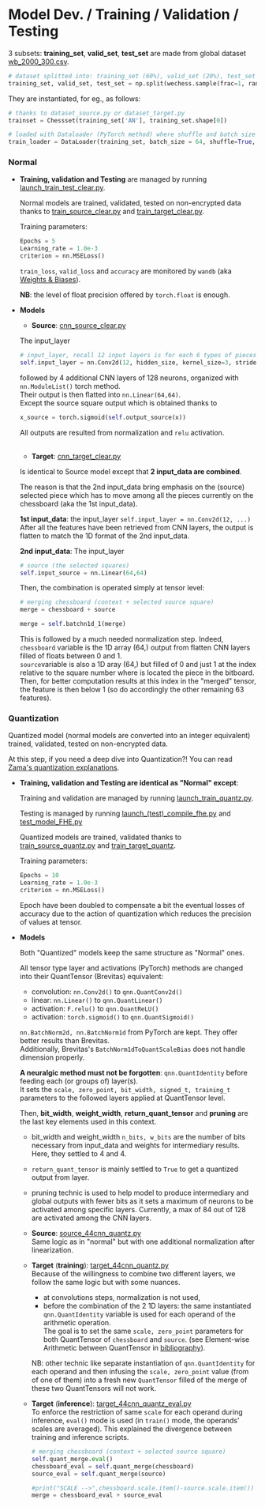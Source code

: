 # Model Dev. / Training / Validation / Testing

3 subsets: **training_set**, **valid_set**, **test_set** are made from global dataset [wb_2000_300.csv](../server_cloud/data/wb_2000_300.csv).<br>
```python
# dataset splitted into: training_set (60%), valid_set (20%), test_set (20%)
training_set, valid_set, test_set = np.split(wechess.sample(frac=1, random_state=42), [int(.6*len(wechess)), int(.8*len(wechess))])
```
They are instantiated, for eg., as follows:
```python
# thanks to dataset_source.py or dataset_target.py
trainset = Chessset(training_set['AN'], training_set.shape[0])

# loaded with Dataloader (PyTorch method) where shuffle and batch size parameters are specified.
train_loader = DataLoader(training_set, batch_size = 64, shuffle=True, drop_last=True)
```

### **Normal**

*   **Training, validation and Testing** are managed by running [launch_train_test_clear.py](../server_cloud/traintest_only/launch_train_test_clear.py).<br>

    Normal models are trained, validated, tested on non-encrypted data thanks to [train_source_clear.py](../server_cloud/traintest_only/train_source_clear.py) and [train_target_clear.py](../server_cloud/traintest_only/train_target_clear.py).<br>

    Training parameters:<br>
    ```python
    Epochs = 5
    Learning_rate = 1.0e-3
    criterion = nn.MSELoss()
    ```

    ```train_loss```, ```valid_loss``` and ```accuracy``` are monitored by ```wandb``` (aka [Weights & Biases](https://wandb.ai/site)).<br>

    **NB**: the level of float precision offered by ```torch.float``` is enough.<br>


*   **Models**

    *   **Source**: [cnn_source_clear.py](../server_cloud/model_src/clear/cnn_source_clear.py)
    
    The input_layer
    ```python
    # input_layer, recall 12 input layers is for each 6 types of pieces for each color (2). The output layers is settled at 128 neurons.
    self.input_layer = nn.Conv2d(12, hidden_size, kernel_size=3, stride=1, padding=1)
    ```
    followed by 4 additional CNN layers of 128 neurons, organized with ```nn.ModuleList()``` torch method. <br>
    Their output is then flatted into ```nn.Linear(64,64)```.
    <br>
    Except the source square output which is obtained thanks to
    ```python
    x_source = torch.sigmoid(self.output_source(x))
    ```
    All outputs are resulted from normalization and ```relu``` activation.
    
    <br>

    *   **Target**: [cnn_target_clear.py](../server_cloud/model_src/clear/cnn_target_clear.py)<br>
       
    Is identical to Source model except that **2 input_data are combined**.<br>
    
    The reason is that the 2nd input_data bring emphasis on the (source) selected piece which has to move among all the pieces currently on the chessboard (aka the 1st input_data).<br>

    **1st input_data**: the input_layer ```self.input_layer = nn.Conv2d(12, ...)```<br>
    After all the features have been retrieved from CNN layers, the output is flatten to match the 1D format of the 2nd input_data.<br>

    **2nd input_data**:
    The input_layer
    ```python
    # source (the selected squares)
    self.input_source = nn.Linear(64,64)
    ```

    Then, the combination is operated simply at tensor level:

    ```python
    # merging chessboard (context + selected source square)
    merge = chessboard + source

    merge = self.batchn1d_1(merge)
    ```

    This is followed by a much needed normalization step. Indeed, ```chessboard``` variable is the 1D array (64,) output from flatten CNN layers filled of floats between 0 and 1.<br> ```source```variable is also a 1D aray (64,) but filled of 0 and just 1 at the index relative to the square number where is located the piece in the bitboard.<br>
    Then, for better computation results at this index in the "merged" tensor, the feature is then below 1 (so do accordingly the other remaining 63 features).


### **Quantization**

Quantized model (normal models are converted into an integer equivalent) trained, validated, tested on non-encrypted data.<br>

At this step, if you need a deep dive into Quantization?! You can read [Zama's quantization explanations](https://docs.zama.ai/concrete-ml/advanced-topics/quantization).<br>

*   **Training, validation and Testing are identical as "Normal" except**:<br>

    Training and validation are managed by running [launch_train_quantz.py](../server_cloud/traintest_only/launch_train_quantz.py).<br>

    Testing is managed by running [launch_(test)_compile_fhe.py](../server_cloud/traintest_only/launch_(test)_compile_fhe.py) and [test_model_FHE.py](../server_cloud/traintest_only/test_model_FHE.py)<br>

    Quantized models are trained, validated thanks to [train_source_quantz.py](../server_cloud/traintest_only/train_source_quantz.py) and [train_target_quantz](../server_cloud/traintest_only/train_target_quantz.py).<br>

    Training parameters:<br>
    ```python
    Epochs = 10
    Learning_rate = 1.0e-3
    criterion = nn.MSELoss()
    ```
    Epoch have been doubled to compensate a bit the eventual losses of accuracy due to the action of quantization which reduces the precision of values at tensor.<br>


*   **Models**

    Both "Quantized" models keep the same structure as "Normal" ones.<br>
    
    All tensor type layer and activations (PyTorch) methods are changed into their QuantTensor (Brevitas) equivalent:<br>
        
    -  convolution: ```nn.Conv2d()``` to ```qnn.QuantConv2d()```
    -  linear: ```nn.Linear()``` to ```qnn.QuantLinear()```
    -  activation: ```F.relu()``` to ```qnn.QuantReLU()```
    -  activation: ```torch.sigmoid()``` to ```qnn.QuantSigmoid()```
    
    ```nn.BatchNorm2d, nn.BatchNorm1d``` from PyTorch are kept. They offer better results than Brevitas.<br>
    Additionally, Brevitas's ```BatchNorm1dToQuantScaleBias``` does not handle dimension properly.<br>

    **A neuralgic method must not be forgotten**: ```qnn.QuantIdentity``` before feeding each (or groups of) layer(s).<br>
    It sets the ```scale, zero_point, bit_width, signed_t, training_t``` parameters to the followed layers applied at QuantTensor level.<br>

    Then, **bit_width**, **weight_width**, **return_quant_tensor** and **pruning** are the last key elements used in this context.<br>
    - bit_width and weight_width ```n_bits, w_bits``` are the number of bits necessary from input_data and weights for intermediary results. Here, they settled to 4 and 4.
    - ```return_quant_tensor``` is mainly settled to ```True``` to get a quantized output from layer.
    - pruning technic is used to help model to produce intermediary and global outputs with fewer bits as it sets a maximum of neurons to be activated among specific layers. Currently, a max of 84 out of 128 are activated among the CNN layers.
    
    - **Source**: [source_44cnn_quantz.py](../server_cloud/model_src/quantz/source_44cnn_quantz.py)<br>
    Same logic as in "normal" but with one additional normalization after linearization.<br>

    - **Target** (**training**): [target_44cnn_quantz.py](../server_cloud/model_src/quantz/target_44cnn_quantz.py)<br>
    Because of the willingness to combine two different layers, we follow the same logic but with some nuances.<br>

        - at convolutions steps, normalization is not used,
        - before the combination of the 2 1D layers: the same instantiated ```qnn.QuantIdentity``` variable is used for each operand of the arithmetic operation.<br>
        The goal is to set the same ```scale, zero_point``` parameters for both QuantTensor of ```chessboard``` and ```source```. (see Element-wise Arithmetic between QuantTensor in [bibliography](bibliography.md)).<br>
        
        NB: other technic like separate instantiation of ```qnn.QuantIdentity``` for each operand and then infusing the ```scale, zero_point``` value (from of one of them) into a fresh new ```QuantTensor``` filled of the merge of these two QuantTensors will not work.


    - **Target** (**inference**): [target_44cnn_quantz_eval.py](../server_cloud/model_src/quantz/target_44cnn_quantz_eval.py)<br>
    To enforce the restriction of same ```scale``` for each operand during inference, ```eval()``` mode is used (in ```train()``` mode, the operands’ scales are averaged). This explained the divergence between training and inference scripts.<br>

        ```python
        # merging chessboard (context + selected source square)
        self.quant_merge.eval()
        chessboard_eval = self.quant_merge(chessboard)
        source_eval = self.quant_merge(source)

        #print("SCALE -->",chessboard.scale.item()-source.scale.item())
        merge = chessboard_eval + source_eval
        ```

